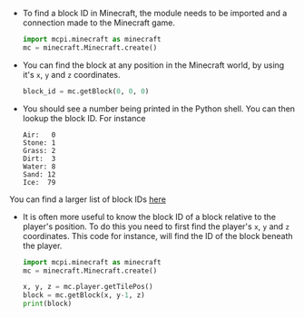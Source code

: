 - To find a block ID in Minecraft, the module needs to be imported and a connection made to the Minecraft game.

	```python
	import mcpi.minecraft as minecraft
	mc = minecraft.Minecraft.create()
	```

- You can find the block at any position in the Minecraft world, by using it's `x`, `y` and `z` coordinates.

	```python
	block_id = mc.getBlock(0, 0, 0)
	```

- You should see a number being printed in the Python shell. You can then lookup the block ID. For instance

	```
	Air:   0
	Stone: 1
	Grass: 2
	Dirt:  3
	Water: 8
	Sand: 12
	Ice:  79
	```
You can find a larger list of block IDs [here](http://www.stuffaboutcode.com/p/minecraft-api-reference.html)

- It is often more useful to know the block ID of a block relative to the player's position. To do this you need to first find the player's `x`, `y` and `z` coordinates. This code for instance, will find the ID of the block beneath the player.

	```python
	import mcpi.minecraft as minecraft
	mc = minecraft.Minecraft.create()

	x, y, z = mc.player.getTilePos()
	block = mc.getBlock(x, y-1, z)
	print(block)
	```
